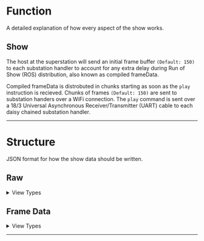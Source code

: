 # Function

A detailed explanation of how every aspect of the show works.

## Show
The host at the superstation will send an initial frame buffer `(Default: 150)` to each substation handler to account for any extra delay during Run of Show (ROS) distribution, also known as compiled frameData.

Compiled frameData is distrobuted in chunks starting as soon as the `play` instruction is recieved. Chunks of frames `(Default: 150)` are sent to substation handers over a WiFi connection. The `play` command is sent over a 18/3 Universal Asynchronous Receiver/Transmitter (UART) cable to each daisy chained substation handler.

<hr/>

# Structure

JSON format for how the show data should be written.

## Raw
<details><summary>View Types</summary>

**Set**
```
{
    "details": { "name": "", "color": "" },
    "type": "set",
    "range": {"start": 0, "end": 0},
    "color":  {"hue": 0, "saturation": 0, "value": 0},
    "frame": 0
}
```

**Transform**
```
{
    "details": { "name": "", "color": "" },
    "type": "transform",
    "range": {"start": 0, "end": 0},
    "color": {
        "start": {"hue": 0, "saturation": 0, "value": 0},
        "end": {"hue": 0, "saturation": 0, "value": 0}
    }
    "frame": {"start": 0, "end": 0}
}
```
</details>

## Frame Data
<details><summary>View Types</summary>

**Range**
```
[
    "range",
    [0, 0] // Pixel [start, end]
    [0, 0, 0] // Color [hue, saturation, value]
]
```

List *(Currently Unused)*
```
[
    "list",
    [0, 0, ...] // Pixel list
    [0, 0, 0] // Color [hue, saturation, value]
]
```
</details>

<hr/>